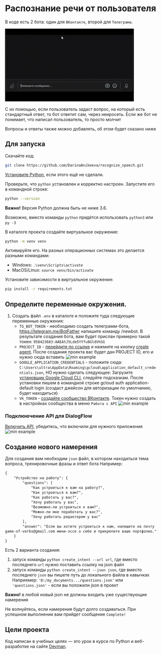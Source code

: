 # Распознание речи от пользователя
В коде есть 2 бота: один для `ВКонтакте`, второй для `Телеграма`.

![max example](media_files/vk.gif)

С их помощью, если пользователь задаст вопрос, на который есть стандартный ответ, то бот ответит сам, через неиросеть.
Если же бот не понимает, что написал пользователь, то просто молчит

Вопросы и ответы также можно добавлять, об этом будет сказано ниже

## Для запуска
Скачайте код:
```sh
git clone https://github.com/DarinaAnikeeva/recognize_speech.git
```

[Установите Python](https://www.python.org/), если этого ещё не сделали.

Проверьте, что `python` установлен и корректно настроен. Запустите его в командной строке:
```sh
python --version
```
**Важно!** Версия Python должна быть не ниже 3.6.

Возможно, вместо команды `python` придётся использовать `python3` или `py -3`

В каталоге проекта создайте виртуальное окружение:
```sh
python -m venv venv
```

Активируйте его. На разных операционных системах это делается разными командами:

- Windows: `.\venv\Scripts\activate`
- MacOS/Linux: `source venv/bin/activate`


Установите зависимости в виртуальное окружение:
```sh
pip install -r requirements.txt
```

## Определите переменные окружения.
1. Создать файл `.env` в каталоге и положите туда следующие переменные окружения:
    * `TG_BOT_TOKEN` - необходимо создать телеграмм-бота, https://telegram.me/BotFather напишите команду /newbot. В результате создания бота, вам будет прислан примерно такой токен:
```958423683:AAEAtJ5Lde5YYfu8GldVhSG```
    * `PROJECT_ID` - [перейдите по ссылке](https://dialogflow.cloud.google.com/#/getStarted) и нажмите на кнопку [create agent](https://cloud.google.com/dialogflow/es/docs/quick/build-agent). После создания проекта вас будет дан PROJECT ID, его и нужно сюда вставить
![min example](media_files/2023-02-03_20-16-30.png)
    * `GOOGLE_APPLICATION_CREDENTIALS` - положите сюда:
```C:\Users\ultra\AppData\Roaming\gcloud\application_default_credentials.json```, НО нужно сделать следующее: 
   Загрузите [установщик Google Cloud CLI](https://dl.google.com/dl/cloudsdk/channels/rapid/GoogleCloudSDKInstaller.exe), следуйте подсказкам. После установки пишем в командной строке gcloud auth application-default login (создаст джейсон для авторизации по умолчанию, будет находиться)
    * `VK_TOKEN` - [создайте сообщество ВКонтакте](https://vk.com/groups?tab=admin). Токен нужно создать в настройках сообщества в меню `Работа с API`
![min example](media_files/2023-02-04_11-19-47.png)

### Подклюючение API для DialogFlow
[Включить API](https://cloud.google.com/dialogflow/es/docs/quick/setup#api ), убедитесь, что включили для нужного приложения
![min example](media_files/2023-02-04_11-34-42.png)

## Создание нового намерения

Для создания вам необходим `json` файл, в котором находиться тема вопроса, тренировочные фразы и ответ бота
Например:
```
{
    "Устройство на работу": {
        "questions": [
            "Как устроиться к вам на работу?",
            "Как устроиться к вам?",
            "Как работать у вас?",
            "Хочу работать у вас",
            "Возможно-ли устроиться к вам?",
            "Можно-ли мне поработать у вас?",
            "Хочу работать редактором у вас"
        ],
        "answer": "Если вы хотите устроиться к нам, напишите на почту game-of-verbs@gmail.com мини-эссе о себе и прикрепите ваше портфолио."
    }
}
```
Есть 2 варианта создания:
1. запуск команды `python create_intent --url url`, где вместо последнего `url` нужно поставить ссылку на json файл
2. запуск команды `python create_intent --json json`, где вместо последнего `json` вы пишете путь до локального файла в кавычках
Наприемер:
`'D:/my_docyments.../questions.json'` 
или
`'questions.json'` - если вы положили json в проект

**Важно!** в любой новый json не должны входить уже существующие намерения

Не волнуйтесь, если намерения будут долго создаваться. При успешном выполнении вам прийдет сообщение `Complete!` 

## Цели проекта

Код написан в учебных целях — это урок в курсе по Python и веб-разработке на сайте [Devman](https://dvmn.org).
